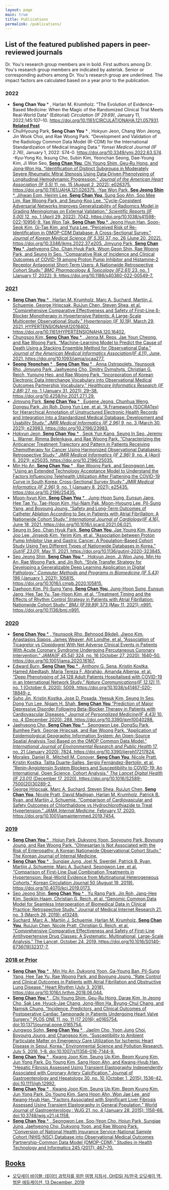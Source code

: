```yaml
---
layout: page
main: true
title: Publications
permalink: /publications/
---
```


## List of the featured published papers in peer-reviewed journals
Dr. You's research group members are in bold.
First authors among Dr. You's research group members are indicated by asterisk. Senior or corresponding authors among Dr. You's research group are underlined. The impact factors are calculated based on a year prior to the publication.

### 2022
- **Seng Chan You** * , Harlan M. Krumholz. “The Evolution of Evidence-Based Medicine: When the Magic of the Randomized Clinical Trial Meets Real-World Data” (Editorial) *Circulation (IF 29.69)*, January 11, 2022;145:107–10. https://doi.org/10.1161/CIRCULATIONAHA.121.057931.
**[Related Post](/2022/02/01/Pub-CirEditorial.html)**
- ChulHyoung Park, **Seng Chan You** * , Hokyun Jeon, Chang Won Jeong, Jin Wook Choi, and Rae Woong Park. “Development and Validation of the Radiology Common Data Model (R-CDM) for the International Standardization of Medical Imaging Data.” *Yonsei Medical Journal (IF 2.76)*, January 1, 2022: S74-0. https://doi.org/10.3349/ymj.2022.63.S74.
-Kyu‐Yong Ko, Iksung Cho, Subin Kim, Yeonchan Seong, Dae‐Young Kim, Ji Won Seo, **<u>Seng Chan You<u>**, Chi Young Shim, Geu‐Ru Hong, and Jong‐Won Ha. “Identification of Distinct Subgroups in Moderately Severe Rheumatic Mitral Stenosis Using Data‐Driven Phenotyping of Longitudinal Hemodynamic Progression.” *Journal of the American Heart Association (IF 5.5)* 11, no. 15 (August 2, 2022): e026375. https://doi.org/10.1161/JAHA.121.026375.
-Yae Won Park, **Seo Jeong Shin** *, Jihwan Eom, Heirim Lee, **<u>Seng Chan You<u>**, Sung Soo Ahn, Soo Mee Lim, Rae Woong Park, and Seung-Koo Lee. “Cycle-Consistent Adversarial Networks Improves Generalizability of Radiomics Model in Grading Meningiomas on External Validation.” *Scientific Reports (IF 5.00)* 12, no. 1 (April 29, 2022): 7042. https://doi.org/10.1038/s41598-022-10956-9.
Yae Won Tak, **Seng Chan You** *, Jeong Hyun Han, Soon-Seok Kim, Gi-Tae Kim, and Yura Lee. “Perceived Risk of Re-Identification in OMOP-CDM Database: A Cross-Sectional Survey.” *Journal of Korean Medical Science (IF 5.35)* 37, no. 26 (June 20, 2022). https://doi.org/10.3346/jkms.2022.37.e205.
Jimyung Park, **Seng Chan You** *, Jaehyeong Cho, Chan Hyuk Park, Woon Geon Shin, Rae Woong Park, and Seung In Seo. “Comparative Risk of Incidence and Clinical Outcomes of COVID-19 among Proton Pump Inhibitor and Histamine-2 Receptor Antagonist Short-Term Users: A Nationwide Retrospective Cohort Study.” *BMC Pharmacology & Toxicology (IF2.61)* 23, no. 1 (January 17, 2022): 9. https://doi.org/10.1186/s40360-022-00549-7.

### 2021
- **Seng Chan You** * , Harlan M. Krumholz, Marc A. Suchard, Martijn J. Schuemie, George Hripcsak, RuiJun Chen, Steven Shea, et al. “Comprehensive Comparative Effectiveness and Safety of First-Line β-Blocker Monotherapy in Hypertensive Patients: A Large-Scale Multicenter Observational Study.” *Hypertension (IF 10.19)*, March 29, 2021, HYPERTENSIONAHA12016402. https://doi.org/10.1161/HYPERTENSIONAHA.120.16402.
- Chungsoo Kim, **Seng Chan You** * , Jenna M. Reps, Jae Youn Cheong, and Rae Woong Park. “Machine-Learning Model to Predict the Cause of Death Using a Stacking Ensemble Method for Observational Data.” *Journal of the American Medical Informatics Association(IF 4.11)*. June, 2021. https://doi.org/10.1093/jamia/ocaa277.
- **Seong Yeonchan** * , **Seng Chan You** * , Anna Ostropolets, Yeunsook Rho, Jimyung Park, Jaehyeong Cho, Dmitry Dymshyts, Christian G. Reich, Yunjung Heo, and Rae Woong Park. “Incorporation of Korean Electronic Data Interchange Vocabulary into Observational Medical Outcomes Partnership Vocabulary.” *Healthcare Informatics Research (IF 2.88)* 27, no. 1 (January 31, 2021): 29–38. https://doi.org/10.4258/hir.2021.27.1.29.
- Jimyung Park, **Seng Chan You** * , Eugene Jeong, Chunhua Weng, Dongsu Park, Jin Roh, Dong Yun Lee, et al. “A Framework (SOCRATex) for Hierarchical Annotation of Unstructured Electronic Health Records and Integration Into a Standardized Medical Database: Development and Usability Study.” *JMIR Medical Informatics (IF 2.96)* 9, no. 3 (March 30, 2021): e23983. https://doi.org/10.2196/23983.
-	Hokyun Jeon, **Seng Chan You** * , Seok Yun Kang, Seung In Seo, Jeremy L. Warner, Rimma Belenkaya, and Rae Woong Park. “Characterizing the Anticancer Treatment Trajectory and Pattern in Patients Receiving Chemotherapy for Cancer Using Harmonized Observational Databases: Retrospective Study.” *JMIR Medical Informatics (IF 2.96)* 9, no. 4 (April 6, 2021): e25035. https://doi.org/10.2196/25035.
-	Min Ho An, **Seng Chan You** * , Rae Woong Park, and Seongwon Lee. “Using an Extended Technology Acceptance Model to Understand the Factors Influencing Telehealth Utilization After Flattening the COVID-19 Curve in South Korea: Cross-Sectional Survey Study.” *JMIR Medical Informatics (IF 2.96)* 9, no. 1 (January 8, 2021): e25435. https://doi.org/10.2196/25435.
- Moon-hyun Kim, **Seng Chan You** * , Jung-Hoon Sung, Eunsun Jang, Hee Tae Yu, Tae-Hoon Kim, Hui-Nam Pak, Moon-Hyoung Lee, Pil-Sung Yang, and Boyoung Joung. “Safety and Long-Term Outcomes of Catheter Ablation According to Sex in Patients with Atrial Fibrillation: A Nationwide Cohort Study.” *International Journal of Cardiology(IF 4.16)*, June 18, 2021. https://doi.org/10.1016/j.ijcard.2021.06.021.
- Seung In Seo, Chan Hyuk Park, **Seng Chan You**, Jae Young Kim, Kyung Joo Lee, Jinseob Kim, Yerim Kim, et al. “Association between Proton Pump Inhibitor Use and Gastric Cancer: A Population-Based Cohort Study Using Two Different Types of Nationwide Databases in Korea.” *Gut(IF 23.01)*, May 11, 2021. https://doi.org/10.1136/gutjnl-2020-323845.
- Seo Jeong Shin, **Seng Chan You** * , Hokyun Jeon, Ji Won Jung, Min Ho An, Rae Woong Park, and Jin Roh. “Style Transfer Strategy for Developing a Generalizable Deep Learning Application in Digital Pathology.” *Computer Methods and Programs in Biomedicine (IF 5.43)* 198 (January 1, 2021): 105815. https://doi.org/10.1016/j.cmpb.2020.105815.
- Daehoon Kim, Pil-Sung Yang, **Seng Chan You**, Jung-Hoon Sung, Eunsun Jang, Hee Tae Yu, Tae-Hoon Kim, et al. “Treatment Timing and the Effects of Rhythm Control Strategy in Patients with Atrial Fibrillation: Nationwide Cohort Study.” *BMJ (IF39.89)* 373 (May 11, 2021): n991. https://doi.org/10.1136/bmj.n991.

### 2020
- **Seng Chan You** * , Yeunsook Rho, Behnood Bikdeli, Jiwoo Kim, Anastasios Siapos, James Weaver, Ajit Londhe, et al. “Association of Ticagrelor vs Clopidogrel With Net Adverse Clinical Events in Patients With Acute Coronary Syndrome Undergoing Percutaneous Coronary Intervention.” *JAMA(IF 45.54)* 324, no. 16 (October 27, 2020): 1640–50. https://doi.org/10.1001/jama.2020.16167.
- Edward Burn, **Seng Chan You** * , Anthony G. Sena, Kristin Kostka, Hamed Abedtash, Maria Tereza F. Abrahão, Amanda Alberga, et al. “Deep Phenotyping of 34,128 Adult Patients Hospitalised with COVID-19 in an International Network Study.” *Nature Communications(IF 12.12)* 11, no. 1 (October 6, 2020): 5009. https://doi.org/10.1038/s41467-020-18849-z.
- Suho Jin, Kristin Kostka, Jose D. Posada, Yeesuk Kim, Seung In Seo, Dong Yun Lee, Nigam H. Shah, **<u>Seng Chan You</u>** “Prediction of Major Depressive Disorder Following Beta-Blocker Therapy in Patients with Cardiovascular Diseases.” *Journal of Personalized Medicine(IF 4.43)* 10, no. 4 (December 2020): 288. https://doi.org/10.3390/jpm10040288.
- Jaehyeong Cho, **Seng Chan You** * , Seongwon Lee, DongSu Park, Bumhee Park, George Hripcsak, and Rae Woong Park. “Application of Epidemiological Geographic Information System: An Open-Source Spatial Analysis Tool Based on the OMOP Common Data Model.” *International Journal of Environmental Research and Public Health* 17, no. 21 (January 2020): 7824. https://doi.org/10.3390/ijerph17217824.
- Morales, Daniel R., Mitchell M. Conover, **Seng Chan You**, Nicole Pratt, Kristin Kostka, Talita Duarte-Salles, Sergio Fernández-Bertolín, et al. “Renin–Angiotensin System Blockers and Susceptibility to COVID-19: An International, Open Science, Cohort Analysis.” *The Lancet Digital Health (IF 23.01)* (December 17, 2020). https://doi.org/10.1016/S2589-7500(20)30289-2.
- George Hripcsak, Marc A. Suchard, Steven Shea, RuiJun Chen, **Seng Chan You**, Nicole Pratt, David Madigan, Harlan M.
Krumholz, Patrick B. Ryan, and Martijn J. Schuemie. “Comparison of Cardiovascular and Safety Outcomes of Chlorthalidone vs Hydrochlorothiazide to Treat Hypertension.” *JAMA Internal Medicine*, February 17, 2020. https://doi.org/10.1001/jamainternmed.2019.7454.

### 2019
-	**Seng Chan You** * , Hojun Park, Dukyong Yoon, Sooyoung Park, Boyoung Joung, and Rae Woong Park. “Olmesartan Is Not Associated with the Risk of Enteropathy: A Korean Nationwide Observational Cohort Study.” The Korean Journal of Internal Medicine,
-	**Seng Chan You** * , Sungjae Jung, Joel N. Swerdel, Patrick B. Ryan, Martijn J. Schuemie, Marc A. Suchard, Seongwon Lee, et al. “Comparison of First-Line Dual Combination Treatments in Hypertension: Real-World Evidence from Multinational Heterogeneous Cohorts.” Korean Circulation Journal 50 (August 19, 2019). https://doi.org/10.4070/kcj.2019.0173.
-	Seo Jeong Shin, **Seng Chan You** * , Yu Rang Park, Jin Roh, Jang-Hee Kim, Seokjin Haam, Christian G. Reich, et al. “Genomic Common Data Model for Seamless Interoperation of Biomedical Data in Clinical Practice: Retrospective Study.” Journal of Medical Internet Research 21, no. 3 (March 26, 2019): e13249.
- Suchard, Marc A., Martijn J. Schuemie, Harlan M. Krumholz, **Seng Chan You**, RuiJun Chen, Nicole Pratt, Christian G. Reich, et al. “Comprehensive Comparative Effectiveness and Safety of First-Line Antihypertensive Drug Classes: A Systematic, Multinational, Large-Scale Analysis.” The Lancet, October 24, 2019. https://doi.org/10.1016/S0140-6736(19)32317-7.

### 2018 or Prior
-	**Seng Chan You** * , Min Ho An, Dukyong Yoon, Ga-Young Ban, Pil-Sung Yang, Hee Tae Yu, Rae Woong Park, and Boyoung Joung. “Rate Control and Clinical Outcomes in Patients with Atrial Fibrillation and Obstructive Lung Disease.” Heart Rhythm (July 3, 2018). https://doi.org/10.1016/j.hrthm.2018.06.044.
-	**Seng Chan You** * , Chi Young Shim, Geu-Ru Hong, Darae Kim, In Jeong Cho, Sak Lee, Hyuck-Jae Chang, Jong-Won Ha, Byung-Chul Chang, and Namsik Chung. “Incidence, Predictors, and Clinical Outcomes of Postoperative Cardiac Tamponade in Patients Undergoing Heart Valve Surgery.” PLOS ONE 11, no. 11 (17 2016): e0165754. doi:10.1371/journal.pone.0165754.
-	Jungwoo Sohn, **Seng Chan You** * , Jaelim Cho, Yoon Jung Choi, Boyoung Joung, and Changsoo Kim. “Susceptibility to Ambient Particulate Matter on Emergency Care Utilization for Ischemic Heart Disease in Seoul, Korea.” Environmental Science and Pollution Research, July 5, 2016, 1–8. doi:10.1007/s11356-016-7144-9.
-	**Seng Chan You** * , Kwang Joon Kim, Seung Up Kim, Beom Kyung Kim, Jun Yong Park, Do Young Kim, Sang Hoon Ahn, and Kwang-Hyub Han. “Hepatic Fibrosis Assessed Using Transient Elastography Independently Associated with Coronary Artery Calcification.” Journal of Gastroenterology and Hepatology 30, no. 10 (October 1, 2015): 1536–42. doi:10.1111/jgh.12992.
-	**Seng Chan You** * , Kwang Joon Kim, Seung Up Kim, Beom Kyung Kim, Jun Yong Park, Do Young Kim, Sang Hoon Ahn, Won Jae Lee, and Kwang-Hyub Han. “Factors Associated with Significant Liver Fibrosis Assessed Using Transient Elastography in General Population.” World Journal of Gastroenterology : WJG 21, no. 4 (January 28, 2015): 1158–66. doi:10.3748/wjg.v21.i4.1158.
- **Seng Chan You** * , Seongwon Lee, Soo-Yeon Cho, Hojun Park, Sungjae Jung, Jaehyeong Cho, Dukyong Yoon, and Rae Woong Park. “Conversion of National Health Insurance Service-National Sample Cohort (NHIS-NSC) Database into Observational Medical Outcomes Partnership-Common Data Model (OMOP-CDM).” Studies in Health Technology and Informatics 245 (2017): 467–70.

## Books

- 오딧세이 바이블: 데이터 과학자를 위한 여행 지침서, OHDSI 저/한국 오딧세이 역, 범문 에듀케이션, 13 December, 2019

